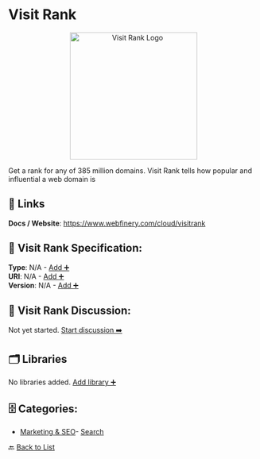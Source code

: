 # Visit Rank
<p align="center">
    <img width="256" src="https://raw.githubusercontent.com/apis-list/apis-list/main/apis/visit-rank/logo_256x256.png" alt="Visit Rank Logo"/>
</p>
Get a rank for any of 385 million domains. Visit Rank tells how popular and influential a web domain is

##  🔗 Links
**Docs / Website**: https://www.webfinery.com/cloud/visitrank

## 🧬 Visit Rank Specification:
**Type**: N/A - [Add ➕](https://github.com/apis-list/apis-list/edit/main/apis.yaml#L21604)  
**URI**: N/A - [Add ➕](https://github.com/apis-list/apis-list/edit/main/apis.yaml#L21604)  
**Version**: N/A - [Add ➕](https://github.com/apis-list/apis-list/edit/main/apis.yaml#L21604)

## 💬 Visit Rank Discussion:
Not yet started. [Start discussion ➡️](https://github.com/apis-list/apis-list/discussions/new)

## 🗂️ Libraries

No libraries added. [Add library ➕](https://github.com/apis-list/apis-list/edit/main/apis.yaml#L21604)    


## 🗄️ Categories:
- [Marketing & SEO](https://github.com/apis-list/apis-list#marketing--seo-)- [Search](https://github.com/apis-list/apis-list#search-)

🔙  [Back to List](https://github.com/apis-list/apis-list)
